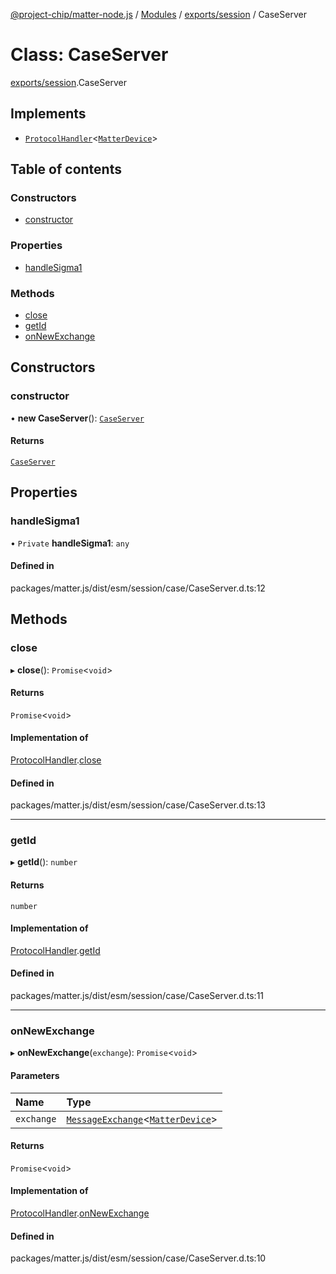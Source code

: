 [@project-chip/matter-node.js](../README.md) / [Modules](../modules.md) / [exports/session](../modules/exports_session.md) / CaseServer

# Class: CaseServer

[exports/session](../modules/exports_session.md).CaseServer

## Implements

- [`ProtocolHandler`](../interfaces/exports_protocol.ProtocolHandler.md)\<[`MatterDevice`](export._internal_.MatterDevice.md)\>

## Table of contents

### Constructors

- [constructor](exports_session.CaseServer.md#constructor)

### Properties

- [handleSigma1](exports_session.CaseServer.md#handlesigma1)

### Methods

- [close](exports_session.CaseServer.md#close)
- [getId](exports_session.CaseServer.md#getid)
- [onNewExchange](exports_session.CaseServer.md#onnewexchange)

## Constructors

### constructor

• **new CaseServer**(): [`CaseServer`](exports_session.CaseServer.md)

#### Returns

[`CaseServer`](exports_session.CaseServer.md)

## Properties

### handleSigma1

• `Private` **handleSigma1**: `any`

#### Defined in

packages/matter.js/dist/esm/session/case/CaseServer.d.ts:12

## Methods

### close

▸ **close**(): `Promise`\<`void`\>

#### Returns

`Promise`\<`void`\>

#### Implementation of

[ProtocolHandler](../interfaces/exports_protocol.ProtocolHandler.md).[close](../interfaces/exports_protocol.ProtocolHandler.md#close)

#### Defined in

packages/matter.js/dist/esm/session/case/CaseServer.d.ts:13

___

### getId

▸ **getId**(): `number`

#### Returns

`number`

#### Implementation of

[ProtocolHandler](../interfaces/exports_protocol.ProtocolHandler.md).[getId](../interfaces/exports_protocol.ProtocolHandler.md#getid)

#### Defined in

packages/matter.js/dist/esm/session/case/CaseServer.d.ts:11

___

### onNewExchange

▸ **onNewExchange**(`exchange`): `Promise`\<`void`\>

#### Parameters

| Name | Type |
| :------ | :------ |
| `exchange` | [`MessageExchange`](exports_protocol.MessageExchange.md)\<[`MatterDevice`](export._internal_.MatterDevice.md)\> |

#### Returns

`Promise`\<`void`\>

#### Implementation of

[ProtocolHandler](../interfaces/exports_protocol.ProtocolHandler.md).[onNewExchange](../interfaces/exports_protocol.ProtocolHandler.md#onnewexchange)

#### Defined in

packages/matter.js/dist/esm/session/case/CaseServer.d.ts:10
